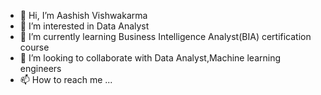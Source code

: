 - 👋 Hi, I’m Aashish Vishwakarma
- 👀 I’m interested in Data Analyst
- 🌱 I’m currently learning Business Intelligence Analyst(BIA) certification course
- 💞️ I’m looking to collaborate with Data Analyst,Machine learning engineers
- 📫 How to reach me ...

<!---
aashishrewa2001/aashishrewa2001 is a ✨ special ✨ repository because its `README.md` (this file) appears on your GitHub profile.
You can click the Preview link to take a look at your changes.
--->
